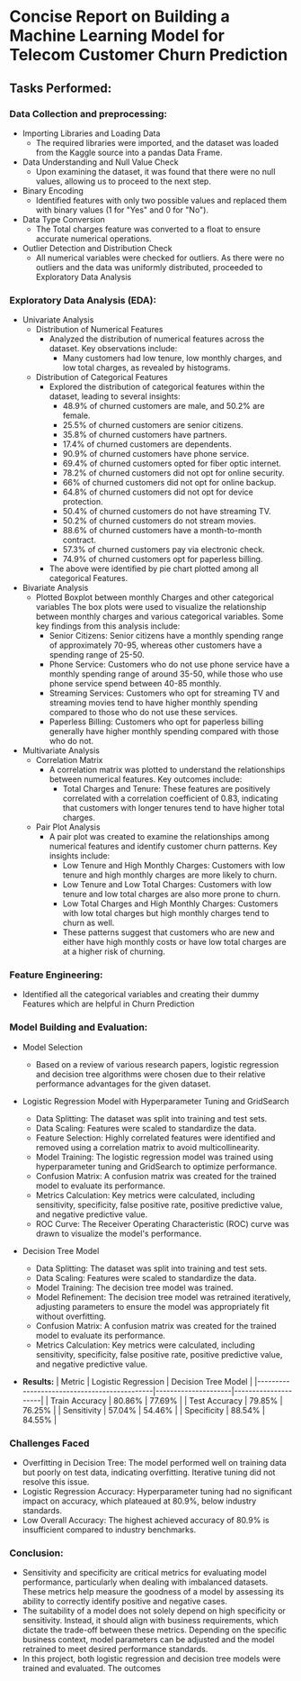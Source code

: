 # Concise Report on Building a Machine Learning Model for Telecom Customer Churn Prediction

## Tasks Performed:


### Data Collection and preprocessing:
- Importing Libraries and Loading Data
  - The required libraries were imported, and the dataset was loaded from the Kaggle source into a pandas Data Frame.
- Data Understanding and Null Value Check
  - Upon examining the dataset, it was found that there were no null values, allowing us to proceed to the next step.
- Binary Encoding
  - Identified features with only two possible values and replaced them with binary values (1 for "Yes" and 0 for "No").
- Data Type Conversion
  - The Total charges feature was converted to a float to ensure accurate numerical operations.
- Outlier Detection and Distribution Check
  - All numerical variables were checked for outliers. As there were no outliers and the data was uniformly distributed, proceeded to Exploratory Data Analysis

### Exploratory Data Analysis (EDA):
- Univariate Analysis
  - Distribution of Numerical Features
    - Analyzed the distribution of numerical features across the dataset. Key observations include:
      - Many customers had low tenure, low monthly charges, and low total charges, as revealed by histograms.
  - Distribution of Categorical Features
    - Explored the distribution of categorical features within the dataset, leading to several insights:
      - 48.9% of churned customers are male, and 50.2% are female.
      - 25.5% of churned customers are senior citizens.
      - 35.8% of churned customers have partners.
      - 17.4% of churned customers are dependents.
      - 90.9% of churned customers have phone service.
      - 69.4% of churned customers opted for fiber optic internet.
      - 78.2% of churned customers did not opt for online security.
      - 66% of churned customers did not opt for online backup.
      - 64.8% of churned customers did not opt for device protection.
      - 50.4% of churned customers do not have streaming TV.
      - 50.2% of churned customers do not stream movies.
      - 88.6% of churned customers have a month-to-month contract.
      - 57.3% of churned customers pay via electronic check.
      - 74.9% of churned customers opt for paperless billing.
    - The above were identified by pie chart plotted among all categorical Features.
- Bivariate Analysis
  - Plotted Boxplot between monthly Charges and other categorical variables The box plots were used to visualize the relationship between monthly charges and various categorical variables. Some key findings from this analysis include:
    - Senior Citizens: Senior citizens have a monthly spending range of approximately 70-95, whereas other customers have a spending range of 25-50.
    - Phone Service: Customers who do not use phone service have a monthly spending range of around 35-50, while those who use phone service spend between 40-85 monthly.
    - Streaming Services: Customers who opt for streaming TV and streaming movies tend to have higher monthly spending compared to those who do not use these services.
    - Paperless Billing: Customers who opt for paperless billing generally have higher monthly spending compared with those who do not.
- Multivariate Analysis
  - Correlation Matrix
    - A correlation matrix was plotted to understand the relationships between numerical features. Key outcomes include:
      - Total Charges and Tenure: These features are positively correlated with a correlation coefficient of 0.83, indicating that customers with longer tenures tend to have higher total charges.
  - Pair Plot Analysis
    - A pair plot was created to examine the relationships among numerical features and identify customer churn patterns. Key insights include:
      - Low Tenure and High Monthly Charges: Customers with low tenure and high monthly charges are more likely to churn.
      - Low Tenure and Low Total Charges: Customers with low tenure and low total charges are also more prone to churn.
      - Low Total Charges and High Monthly Charges: Customers with low total charges but high monthly charges tend to churn as well.
      - These patterns suggest that customers who are new and either have high monthly costs or have low total charges are at a higher risk of churning.

### Feature Engineering:
- Identified all the categorical variables and creating their dummy Features which are helpful in Churn Prediction

### Model Building and Evaluation:
- Model Selection
  - Based on a review of various research papers, logistic regression and decision tree algorithms were chosen due to their relative performance advantages for the given dataset.
- Logistic Regression Model with Hyperparameter Tuning and GridSearch
  - Data Splitting: The dataset was split into training and test sets.
  - Data Scaling: Features were scaled to standardize the data.
  - Feature Selection: Highly correlated features were identified and removed using a correlation matrix to avoid multicollinearity.
  - Model Training: The logistic regression model was trained using hyperparameter tuning and GridSearch to optimize performance.
  - Confusion Matrix: A confusion matrix was created for the trained model to evaluate its performance.
  - Metrics Calculation: Key metrics were calculated, including sensitivity, specificity, false positive rate, positive predictive value, and negative predictive value.
  - ROC Curve: The Receiver Operating Characteristic (ROC) curve was drawn to visualize the model's performance.
- Decision Tree Model
  - Data Splitting: The dataset was split into training and test sets.
  - Data Scaling: Features were scaled to standardize the data.
  - Model Training: The decision tree model was trained.
  - Model Refinement: The decision tree model was retrained iteratively, adjusting parameters to ensure the model was appropriately fit without overfitting.
  - Confusion Matrix: A confusion matrix was created for the trained model to evaluate its performance.
  - Metrics Calculation: Key metrics were calculated, including sensitivity, specificity, false positive rate, positive predictive value, and negative predictive value.


- **Results:**
  | Metric                                      | Logistic Regression | Decision Tree Model |
  |---------------------------------------------|---------------------|---------------------|
  | Train Accuracy                              | 80.86%              | 77.69%              |
  | Test Accuracy                               | 79.85%              | 76.25%              |
  | Sensitivity                                 | 57.04%              | 54.46%              |
  | Specificity                                 | 88.54%              | 84.55%              |

### Challenges Faced
- Overfitting in Decision Tree: The model performed well on training data but poorly on test data, indicating overfitting. Iterative tuning did not resolve this issue.
- Logistic Regression Accuracy: Hyperparameter tuning had no significant impact on accuracy, which plateaued at 80.9%, below industry standards.
- Low Overall Accuracy: The highest achieved accuracy of 80.9% is insufficient compared to industry benchmarks.
### Conclusion:
- Sensitivity and specificity are critical metrics for evaluating model performance, particularly when dealing with imbalanced datasets. These metrics help measure the goodness of a model by assessing its ability to correctly identify positive and negative cases.
- The suitability of a model does not solely depend on high specificity or sensitivity. Instead, it should align with business requirements, which dictate the trade-off between these metrics. Depending on the specific business context, model parameters can be adjusted and the model retrained to meet desired performance standards.
- In this project, both logistic regression and decision tree models were trained and evaluated. The outcomes
